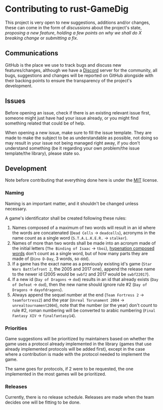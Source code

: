 # Contributing to rust-GameDig
This project is very open to new suggestions, additions and/or changes, these 
can come in the form of *discussions* about the project's state, *proposing a 
new feature*, *holding a few points on why we shall do X breaking change* or
*submitting a fix*.

## Communications
GitHub is the place we use to track bugs and discuss new features/changes,
although we have a [Discord](https://discord.gg/NVCMn3tnxH) server for the
community, all bugs, suggestions and changes will be reported on GitHub 
alongside with their backing points to ensure the transparency of the project's
development.

## Issues
Before opening an issue, check if there is an existing relevant issue first, 
someone might just have had your issue already, or you might find something 
related that could be of help.

When opening a new issue, make sure to fill the issue template. They are made
to make the subject to be as understandable as possible, not doing so may result 
in your issue not being managed right away, if you don't understand something
(be it regarding your own problem/the issue template/the library), please state 
so.

## Development
Note before contributing that everything done here is under the [MIT](https://opensource.org/license/mit/) license.
### Naming
Naming is an important matter, and it shouldn't be changed unless necessary.

A game's identificator shall be created following these rules:
1. Names composed of a maximum of two words will result in an id where the 
words are concatenated (`Dead Cells` -> `deadcells`), acronyms in the name 
count as a single word (`S.T.A.L.K.E.R.` -> `stalker`).
2. Names of more than two words shall be made into an acronym made of the 
initial letters (`The Binding of Isaac` -> `tboi`), [hypenation composed words](https://prowritingaid.com/hyphenated-words) 
don't count as a single word, but of how many parts they are made of 
(`Dino D-Day`, 3 words, so `ddd`).
3. If a game has the exact name as a previously existing id's game 
(`Star Wars Battlefront 2`, the 2005 and 2017 one), append the release name to
the newer id (2005 would be `swbf2` and 2017 would be `swbf22017`).
4. If a new id (`Day of Dragons` -> `dod`) results in an id that already exists 
(`Day of Defeat` -> `dod`), then the new name should ignore rule #2 
(`Day of Dragons` -> `dayofdragons`).
5. Always append the sequel number at the end (`Team Fortress 2` -> 
`teamfortress2`) and the year (`Unreal Torunament 2004` -> 
`unrealtournament2004`), note that the number (or the year) don't count to rule
#2, roman numbering will be converted to arabic numbering (`Final Fantasy XIV` -> `finalfantasy14`).

### Priorities
Game suggestions will be prioritized by maintainers based on whether the game
uses a protocol already implemented in the library (games that use already
implemented protocols will be added first), except in the case where a
contribution is made with the protocol needed to implement the game.

The same goes for protocols, if 2 were to be requested, the one implemented in 
the most games will be prioritized.

### Releases
Currently, there is no release schedule.
Releases are made when the team decides one will be fitting to be done.
